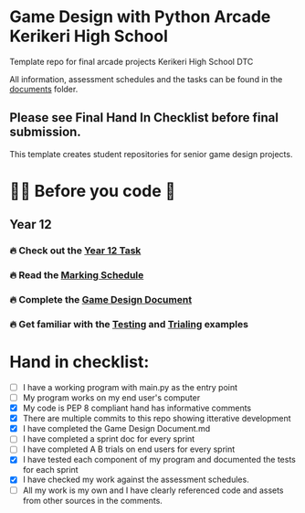# Game Design with Python Arcade Kerikeri High School

Template repo for final arcade projects Kerikeri High School DTC

All information, assessment schedules and the tasks can be found in the [documents](./documents) folder. 

## Please see Final Hand In Checklist before final submission. 

This template creates student repositories for senior game design projects. 

# 👨‍🏫 Before you code 🐍 

## Year 12
###  🔥 Check out the [Year 12 Task](documents/task/year-12/Year%2012%20Arcade%20Game%20Design%20Task.md)
###  🔥 Read the [Marking Schedule](documents/task/year-12/Marking%20Schedule.md)

###  🔥 Complete the [Game Design Document](documents/Game%20Design%20Document.md)
###  🔥 Get familiar with the [Testing](Testing.md) and [Trialing](documents/testing-and-trialing/trialing.md) examples



# Hand in checklist: 
- [ ] I have a working program with main.py as the entry point
- [ ] My program works on my end user's computer
- [x] My code is PEP 8 compliant hand has informative comments
- [x] There are multiple commits to this repo showing itterative development
- [x] I have completed the Game Design Document.md
- [ ] I have completed a sprint doc for every sprint
- [ ] I have completed A B trials on end users for every sprint
- [x] I have tested each component of my program and documented the tests for each sprint
- [x] I have checked my work against the assessment schedules. 
- [ ] All my work is my own and I have clearly referenced code and assets from other sources in the comments.
